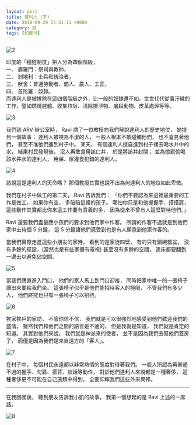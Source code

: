```yaml
---
layout: post
title: 達利人 (下)
date: 2010-09-20 23:41:11 +0000
category: 誌
tags: [印度行]
---
```



![2](/blog/assets/images/2010/dali2.jpg)

印度的「種姓制度」把人分為四個階級，<br />
一、 婆羅門：祭司與教師，<br />
二、 剎地利：士兵和統治者，<br />
三、 吠舍：普通勞動者、商人、農人、工匠，<br />
四、 首陀羅：奴隸。<br />
而達利人是被排除在這四個階級之外，比一般的奴隸還不如。世世代代從事汙穢的工作，譬如燃燒屍體、收集垃圾、清除排泄物、屠殺動物、皮革處理等等。 
 
![3](/blog/assets/images/2010/dali3.jpg)


我們到 ARV 辦公室時，
Ravi 請了一位教授向我們解說達利人的歷史地位，
她提到一個故事：
達利人被視為不潔的人，
一般人根本不敢碰觸他們，
也不喜見著他們，
甚至不准他們進到村子中。
某天，
有個達利人擅自進到村子裡去喝水井中的水，
結果村民發現後，
沒人再敢食用該口井，
於是將該井封閉；
並為懲罰偷喝該水井水的達利人，
用屎、尿灌食犯錯的達利人。

![4](/blog/assets/images/2010/dali4.jpg)



該說這是達利人的天命嗎？
那個教授其實也說不出為何達利人的地位如此卑微。

我們在村子中做工的第二天，
Ravi 告訴我們：
「你們不要認為來這裡最重要的工作是做工，
如果你有空，
多陪陪這裡的孩子。
哪怕你只是和他握握手、搭搭肩，
這些動作其實都比你來這工作要有意義的多，
因為從來不曾有人這麼對待他們。」

Ravi 還要我們盡量應小孩們的要求到他們家中作客。
所謂的作客不過就是到他們家中去待個 5 分鐘，
這 5 分鐘讓他們感受到也是有人願意到他家作客的。

當我們實際走進這些小朋友的家時，
看到的是家徒四壁，
有的只有鍋碗瓢盆，
沒有多餘的擺設，(當然也是有些家擁有電視)
甚至沒有多餘的空間，
連床都要翻到一邊去以避免佔空間。

![5](/blog/assets/images/2010/dali5.jpg)


當我們應邀進入門口，
他們的家人馬上到門口迎接，
同時把家中唯一的一張椅子讓出來要給我們坐。
這張椅子似乎是他們能招待客人的極限，
不管我們有多少人，
他們終究也只有一張椅子可以招待。

![6](/blog/assets/images/2010/dali6.jpg)


挨家挨戶的家訪，
不管你信不信，
我們就是可以很強烈地感受到他們歡迎我們的盛情，
雖然我們和他們之間的語言是不通的，
但是我就是知道，
我們就是肯定的知道。
其實對他們來說，
我們就是神派來的使者，
並不是因為我們去幫他們蓋房子，
而僅是因為我們是來自遠方的「客人」。

![7](/blog/assets/images/2010/dali7.jpg)

在村子中，
每個村民永遠都以非常熱情的態度對待著我們。
一般人所認為再普通不過的握手、勾肩、搭背、談話等動作，
對於他們達利人來說都是一種奢侈，
這種奢侈更不可能在自己族類中得到，
全要仰賴我們這些外來異邦。


***
在我回國後，
聽到朋友告訴我小凱的故事，
我第一個想起的是 Ravi 上述的一席話。

![8](/blog/assets/images/2010/dali8.jpg)
